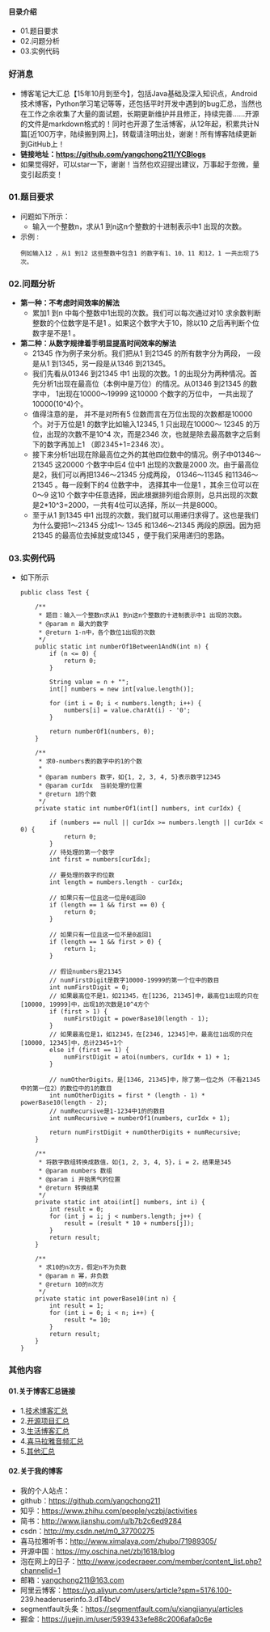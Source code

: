 #### 目录介绍
- 01.题目要求
- 02.问题分析
- 03.实例代码



### 好消息
- 博客笔记大汇总【15年10月到至今】，包括Java基础及深入知识点，Android技术博客，Python学习笔记等等，还包括平时开发中遇到的bug汇总，当然也在工作之余收集了大量的面试题，长期更新维护并且修正，持续完善……开源的文件是markdown格式的！同时也开源了生活博客，从12年起，积累共计N篇[近100万字，陆续搬到网上]，转载请注明出处，谢谢！所有博客陆续更新到GitHub上！
- **链接地址：https://github.com/yangchong211/YCBlogs**
- 如果觉得好，可以star一下，谢谢！当然也欢迎提出建议，万事起于忽微，量变引起质变！






### 01.题目要求
- 问题如下所示：
    - 输入一个整数n，求从1 到n这n个整数的十进制表示中1 出现的次数。
- 示例 :
    ```
    例如输入12 ，从1 到12 这些整数中包含1 的数字有1、10、11 和12，1 一共出现了5 次。
    ```




### 02.问题分析
- **第一种：不考虑时间效率的解法**
    - 累加1 到n 中每个整数中1出现的次数。我们可以每次通过对10 求余数判断整数的个位数字是不是1 。如果这个数字大于10，除以10 之后再判断个位数字是不是1 。
- **第二种：从数字规律着手明显提高时间效率的解法**
    - 21345 作为例子来分析。我们把从1 到21345 的所有数字分为两段， 一段是从1 到1345，另一段是从1346 到21345。
    - 我们先看从01346 到21345 中1 出现的次数。1 的出现分为两种情况。首先分析1出现在最高位（本例中是万位）的情况。从01346 到21345 的数字中， 1出现在10000～19999 这10000 个数字的万位中， 一共出现了10000(10^4)个。
    - 值得注意的是， 并不是对所有5 位数而言在万位出现的次数都是10000 个。对于万位是1 的数字比如输入12345, 1 只出现在10000～ 12345 的万位，出现的次数不是10^4 次，而是2346 次，也就是除去最高数字之后剩下的数字再加上1 （即2345+1=2346 次）。
    - 接下来分析1出现在除最高位之外的其他四位数中的情况。例子中01346～21345 这20000 个数字中后4 位中1 出现的次数是2000 次。由于最高位是2，我们可以再把1346～21345 分成两段， 01346～11345 和11346～21345 。每一段剩下的4 位数字中， 选择其中一位是1 ，其余三位可以在0～9 这10 个数字中任意选择，因此根据排列组合原则，总共出现的次数是2*10^3=2000，一共有4位可以选择，所以一共是8000。
    - 至于从1 到1345 中1 出现的次数，我们就可以用递归求得了。这也是我们为什么要把1～21345 分成1～ 1345 和1346～21345 两段的原因。因为把21345 的最高位去掉就变成1345 ，便于我们采用递归的思路。


### 03.实例代码
- 如下所示
    ```
    public class Test {
    
        /**
         * 题目：输入一个整数n求从1 到n这n个整数的十进制表示中1 出现的次数。
         * @param n 最大的数字
         * @return 1-n中，各个数位1出现的次数
         */
        public static int numberOf1Between1AndN(int n) {
            if (n <= 0) {
                return 0;
            }
    
            String value = n + "";
            int[] numbers = new int[value.length()];
    
            for (int i = 0; i < numbers.length; i++) {
                numbers[i] = value.charAt(i) - '0';
            }
    
            return numberOf1(numbers, 0);
        }
    
        /**
         * 求0-numbers表的数字中的1的个数
         *
         * @param numbers 数字，如{1, 2, 3, 4, 5}表示数字12345
         * @param curIdx  当前处理的位置
         * @return 1的个数
         */
        private static int numberOf1(int[] numbers, int curIdx) {
    
            if (numbers == null || curIdx >= numbers.length || curIdx < 0) {
                return 0;
            }
            // 待处理的第一个数字
            int first = numbers[curIdx];
    
            // 要处理的数字的位数
            int length = numbers.length - curIdx;
    
            // 如果只有一位且这一位是0返回0
            if (length == 1 && first == 0) {
                return 0;
            }
    
            // 如果只有一位且这一位不是0返回1
            if (length == 1 && first > 0) {
                return 1;
            }
    
            // 假设numbers是21345
            // numFirstDigit是数字10000-19999的第一个位中的数目
            int numFirstDigit = 0;
            // 如果最高位不是1，如21345，在[1236, 21345]中，最高位1出现的只在[10000, 19999]中，出现1的次数是10^4方个
            if (first > 1) {
                numFirstDigit = powerBase10(length - 1);
            }
            // 如果最高位是1，如12345，在[2346, 12345]中，最高位1出现的只在[10000, 12345]中，总计2345+1个
            else if (first == 1) {
                numFirstDigit = atoi(numbers, curIdx + 1) + 1;
            }
    
            // numOtherDigits，是[1346, 21345]中，除了第一位之外（不看21345中的第一位2）的数位中的1的数目
            int numOtherDigits = first * (length - 1) * powerBase10(length - 2);
            // numRecursive是1-1234中1的的数目
            int numRecursive = numberOf1(numbers, curIdx + 1);
    
            return numFirstDigit + numOtherDigits + numRecursive;
        }
    
        /**
         * 将数字数组转换成数值，如{1, 2, 3, 4, 5}，i = 2，结果是345
         * @param numbers 数组
         * @param i 开始黑气的位置
         * @return 转换结果
         */
        private static int atoi(int[] numbers, int i) {
            int result = 0;
            for (int j = i; j < numbers.length; j++) {
                result = (result * 10 + numbers[j]);
            }
            return result;
        }
    
        /**
         * 求10的n次方，假定n不为负数
         * @param n 幂，非负数
         * @return 10的n次方
         */
        private static int powerBase10(int n) {
            int result = 1;
            for (int i = 0; i < n; i++) {
                result *= 10;
            }
            return result;
        }
    }
    ```



### 其他内容
#### 01.关于博客汇总链接
- 1.[技术博客汇总](https://www.jianshu.com/p/614cb839182c)
- 2.[开源项目汇总](https://blog.csdn.net/m0_37700275/article/details/80863574)
- 3.[生活博客汇总](https://blog.csdn.net/m0_37700275/article/details/79832978)
- 4.[喜马拉雅音频汇总](https://www.jianshu.com/p/f665de16d1eb)
- 5.[其他汇总](https://www.jianshu.com/p/53017c3fc75d)



#### 02.关于我的博客
- 我的个人站点：
- github：https://github.com/yangchong211
- 知乎：https://www.zhihu.com/people/yczbj/activities
- 简书：http://www.jianshu.com/u/b7b2c6ed9284
- csdn：http://my.csdn.net/m0_37700275
- 喜马拉雅听书：http://www.ximalaya.com/zhubo/71989305/
- 开源中国：https://my.oschina.net/zbj1618/blog
- 泡在网上的日子：http://www.jcodecraeer.com/member/content_list.php?channelid=1
- 邮箱：yangchong211@163.com
- 阿里云博客：https://yq.aliyun.com/users/article?spm=5176.100- 239.headeruserinfo.3.dT4bcV
- segmentfault头条：https://segmentfault.com/u/xiangjianyu/articles
- 掘金：https://juejin.im/user/5939433efe88c2006afa0c6e










